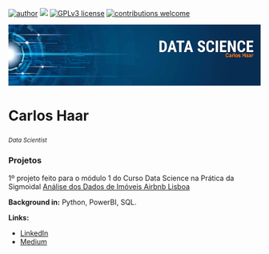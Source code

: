 [![author](https://img.shields.io/badge/author-carloshaar-darkgreen.svg)](https://www.linkedin.com/in/carloshaar) [![](https://img.shields.io/badge/python-3.7+-blue.svg)](https://www.python.org/downloads/release/python-365/) [![GPLv3 license](https://img.shields.io/badge/License-GPLv3-blue.svg)](http://perso.crans.org/besson/LICENSE.html) [![contributions welcome](https://img.shields.io/badge/contributions-welcome-brightgreen.svg?style=flat)](https://github.com/carloshaar/)

<p align="center">
  <img src="banner_haar.png" >
</p>

# Carlos Haar
<sub>*Data Scientist* </sub>


### Projetos
1º projeto feito para o módulo 1 do Curso Data Science na Prática da Sigmoidal [Análise dos Dados de Imóveis Airbnb Lisboa](https://github.com/carloshaar/inside_airbnb_lisbon)

**Background in:** Python, PowerBI, SQL.

**Links:**
* [LinkedIn](https://www.linkedin.com/in/carloshaar)
* [Medium](https://www.medium.com)
